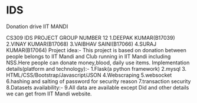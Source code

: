 # IDS
Donation drive IIT MANDI

CS309 IDS PROJECT
GROUP NUMBER 12
1.DEEPAK KUMAR(B17039)
2.VINAY KUMAR(B17068)
3.VAIBHAV SAINI(B17066)
4.SURAJ KUMAR(B17064)
Project idea:-
This project is based on donation between people belongs to IIT Mandi and Club running in IIT
Mandi including NSS.Here people can donate money,blood, daily use items.
Implementation details(platform and technology):-
1.Flask(a python framework)
2.mysql
3. HTML/CSS/Bootstrap/Javascript/JSON
4.Webscraping
5.websocket
6.hashing and salting of password for security reason
7.transaction security
8.Datasets availability:-
9.All data are available except Did and other details we can get from IIT Mandi website.
